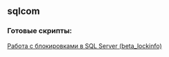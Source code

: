 ## sqlcom

### Готовые скрипты:
[Работа с блокировками в SQL Server (beta_lockinfo)](http://sqlcom.ru/scripts/beta_lockinfo/ "Работа с блокировками в SQL Server (beta_lockinfo)")
